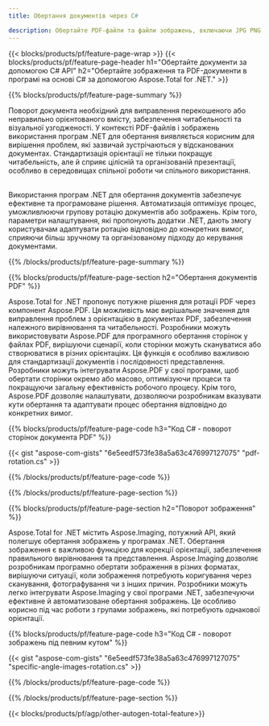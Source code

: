 ```yaml
---
title: Обертання документів через C#  

description: Обертайте PDF-файли та файли зображень, включаючи JPG PNG BMP GIF TIFF SVG, за допомогою програми C#.
---
```


{{< blocks/products/pf/feature-page-wrap >}}
{{< blocks/products/pf/feature-page-header h1="Обертайте документи за допомогою C# API" h2="Обертайте зображення та PDF-документи в програмі на основі C# за допомогою Aspose.Total for .NET." >}}

{{% blocks/products/pf/feature-page-summary %}}

Поворот документа необхідний для виправлення перекошеного або неправильно орієнтованого вмісту, забезпечення читабельності та візуальної узгодженості. У контексті PDF-файлів і зображень використання програм .NET для обертання виявляється корисним для вирішення проблем, які зазвичай зустрічаються у відсканованих документах. Стандартизація орієнтації не тільки покращує читабельність, але й сприяє цілісній та організованій презентації, особливо в середовищах спільної роботи чи спільного використання. <br /><br />

Використання програм .NET для обертання документів забезпечує ефективне та програмоване рішення. Автоматизація оптимізує процес, уможливлюючи групову ротацію документів або зображень. Крім того, параметри налаштування, які пропонують додатки .NET, дають змогу користувачам адаптувати ротацію відповідно до конкретних вимог, сприяючи більш зручному та організованому підходу до керування документами.

{{% /blocks/products/pf/feature-page-summary  %}}


{{% blocks/products/pf/feature-page-section  h2="Обертання документів PDF" %}}

Aspose.Total for .NET пропонує потужне рішення для ротації PDF через компонент Aspose.PDF. Ця можливість має вирішальне значення для виправлення проблем з орієнтацією в документах PDF, забезпечення належного вирівнювання та читабельності. Розробники можуть використовувати Aspose.PDF для програмного обертання сторінок у файлах PDF, вирішуючи сценарії, коли сторінки можуть скануватися або створюватися в різних орієнтаціях. Ця функція є особливо важливою для стандартизації документів і послідовності представлення. Розробники можуть інтегрувати Aspose.PDF у свої програми, щоб обертати сторінки окремо або масово, оптимізуючи процеси та покращуючи загальну ефективність робочого процесу. Крім того, Aspose.PDF дозволяє налаштувати, дозволяючи розробникам вказувати кути обертання та адаптувати процес обертання відповідно до конкретних вимог.

{{% blocks/products/pf/feature-page-code h3="Код C# - поворот сторінок документа PDF" %}}

{{< gist "aspose-com-gists" "6e5eedf573fe38a5a63c476997127075" "pdf-rotation.cs" >}}

{{% /blocks/products/pf/feature-page-code  %}}

{{% /blocks/products/pf/feature-page-section %}}


{{% blocks/products/pf/feature-page-section  h2="Поворот зображення" %}}

Aspose.Total for .NET містить Aspose.Imaging, потужний API, який полегшує обертання зображень у програмах .NET. Обертання зображення є важливою функцією для корекції орієнтації, забезпечення правильного вирівнювання та представлення. Aspose.Imaging дозволяє розробникам програмно обертати зображення в різних форматах, вирішуючи ситуації, коли зображення потребують коригування через сканування, фотографування чи з інших причин. Розробники можуть легко інтегрувати Aspose.Imaging у свої програми .NET, забезпечуючи ефективне й автоматизоване обертання зображень. Це особливо корисно під час роботи з групами зображень, які потребують однакової орієнтації. 

{{% blocks/products/pf/feature-page-code h3="Код C# - поворот зображень під певним кутом" %}}

{{< gist "aspose-com-gists" "6e5eedf573fe38a5a63c476997127075" "specific-angle-images-rotation.cs" >}}

{{% /blocks/products/pf/feature-page-code  %}}

{{% /blocks/products/pf/feature-page-section %}}

{{< blocks/products/pf/agp/other-autogen-total-feature>}}